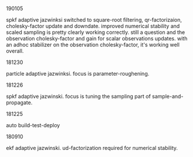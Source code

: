 190105

spkf adaptive jazwinksi switched to square-root filtering, qr-factorizaion, cholesky-factor update and downdate. improved numerical stability and scaled sampling is pretty clearly working correctly. still a question and the observation cholesky-factor and gain for scalar observations updates. with an adhoc stabilizer on the observation cholesky-factor, it's working well overall.

181230

particle adaptive jazwinksi. focus is parameter-roughening.

181226

spkf adaptive jazwinski. focus is tuning the sampling part of sample-and-propagate.

181225

auto build-test-deploy

180910

ekf adaptive jazwinski. ud-factorization required for numerical stability.
